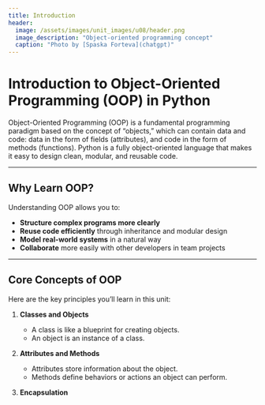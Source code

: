 ```yaml
---
title: Introduction
header:
  image: /assets/images/unit_images/u08/header.png
  image_description: "Object-oriented programming concept"
  caption: "Photo by [Spaska Forteva](chatgpt)"
---
```


# Introduction to Object-Oriented Programming (OOP) in Python

Object-Oriented Programming (OOP) is a fundamental programming paradigm based on the concept of “objects,” which can contain data and code: data in the form of fields (attributes), and code in the form of methods (functions). Python is a fully object-oriented language that makes it easy to design clean, modular, and reusable code.

---

## Why Learn OOP?

Understanding OOP allows you to:

- **Structure complex programs more clearly**
- **Reuse code efficiently** through inheritance and modular design
- **Model real-world systems** in a natural way
- **Collaborate** more easily with other developers in team projects

---

## Core Concepts of OOP

Here are the key principles you’ll learn in this unit:

1. **Classes and Objects**  
   - A class is like a blueprint for creating objects.
   - An object is an instance of a class.

2. **Attributes and Methods**  
   - Attributes store information about the object.
   - Methods define behaviors or actions an object can perform.

3. **Encapsulation**
